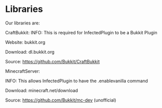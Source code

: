 Libraries
=========
Our libraries are:

CraftBukkit:
INFO: This is required for InfectedPlugin to be a Bukkit Plugin

Website: bukkit.org

Download: dl.bukkit.org

Source: https://github.com/Bukkit/CraftBukkit

MinecraftServer:

INFO: This allows InfectedPlugin to have the .enablevanilla command

Download: minecraft.net/download

Source: https://github.com/Bukkit/mc-dev (unofficial)
